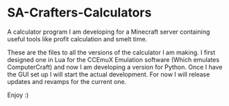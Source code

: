 # SA-Crafters-Calculators
A calculator program I am developing for a Minecraft server containing useful tools like profit calculation and smelt time.

These are the files to all the versions of the calculator I am making. I first designed one in Lua for the CCEmuX Emulation software (Which emulates ComputerCraft) and now I am developing a version for Python.
Once I have the GUI set up I will start the actual development. For now I will release updates and revamps for the current one.

Enjoy :)
